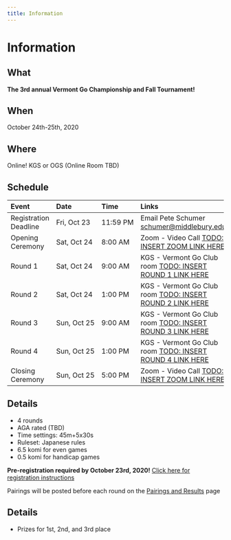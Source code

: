 ```yaml
---
title: Information
---
```


# Information

## What
__The 3rd annual Vermont Go Championship and Fall Tournament!__

## When
October 24th-25th, 2020

## Where
Online!  KGS or OGS (Online Room TBD)

## Schedule

| Event | Date | Time | Links |
| :--- | :--- | :--- | :--- |
|Registration Deadline | Fri,&#160;Oct&#160;23 | 11:59&#160;PM| Email Pete Schumer [schumer@middlebury.edu](mailto:schumer@middlebury.edu) |
|Opening Ceremony | Sat,&#160;Oct&#160;24 | 8:00&#160;AM | Zoom - Video Call [TODO: INSERT ZOOM LINK HERE](/) |
|Round 1 | Sat,&#160;Oct&#160;24 | 9:00&#160;AM | KGS - Vermont Go Club room [TODO: INSERT ROUND 1 LINK HERE](/) |
|Round 2 | Sat,&#160;Oct&#160;24 | 1:00&#160;PM | KGS - Vermont Go Club room [TODO: INSERT ROUND 2 LINK HERE](/) |
|Round 3 | Sun,&#160;Oct&#160;25 | 9:00&#160;AM | KGS - Vermont Go Club room [TODO: INSERT ROUND 3 LINK HERE](/) |
|Round 4 | Sun,&#160;Oct&#160;25 | 1:00&#160;PM | KGS - Vermont Go Club room [TODO: INSERT ROUND 4 LINK HERE](/) |
|Closing Ceremony | Sun,&#160;Oct&#160;25 | 5:00&#160;PM| Zoom - Video Call [TODO: INSERT ZOOM LINK HERE](/) |


## Details
- 4 rounds
- AGA rated (TBD)
- Time settings: 45m+5x30s
- Ruleset: Japanese rules
- 6.5 komi for even games
- 0.5 komi for handicap games

__Pre-registration required by October 23rd, 2020!__
[Click here for registration instructions]({{site.baseurl}}/registration)

Pairings will be posted before each round on the [Pairings and Results]({{site.baseurl}}/pairings) page

## Details
- Prizes for 1st, 2nd, and 3rd place
